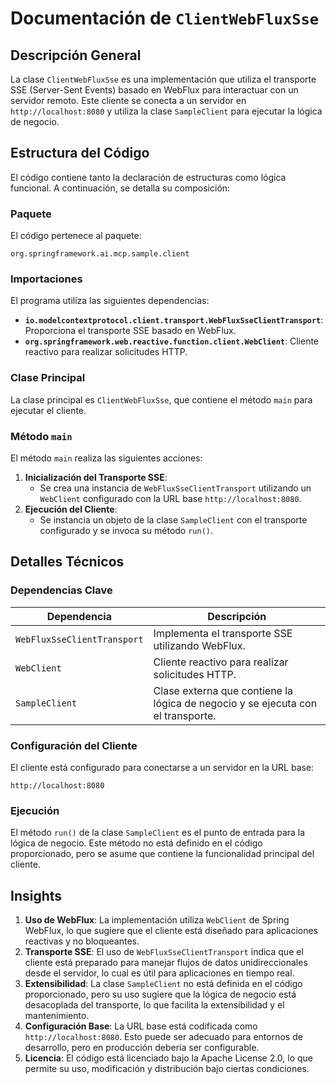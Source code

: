 # Documentación de `ClientWebFluxSse`

## Descripción General

La clase `ClientWebFluxSse` es una implementación que utiliza el transporte SSE (Server-Sent Events) basado en WebFlux para interactuar con un servidor remoto. Este cliente se conecta a un servidor en `http://localhost:8080` y utiliza la clase `SampleClient` para ejecutar la lógica de negocio.

## Estructura del Código

El código contiene tanto la declaración de estructuras como lógica funcional. A continuación, se detalla su composición:

### Paquete
El código pertenece al paquete:
```
org.springframework.ai.mcp.sample.client
```

### Importaciones
El programa utiliza las siguientes dependencias:
- **`io.modelcontextprotocol.client.transport.WebFluxSseClientTransport`**: Proporciona el transporte SSE basado en WebFlux.
- **`org.springframework.web.reactive.function.client.WebClient`**: Cliente reactivo para realizar solicitudes HTTP.

### Clase Principal
La clase principal es `ClientWebFluxSse`, que contiene el método `main` para ejecutar el cliente.

### Método `main`
El método `main` realiza las siguientes acciones:
1. **Inicialización del Transporte SSE**:
   - Se crea una instancia de `WebFluxSseClientTransport` utilizando un `WebClient` configurado con la URL base `http://localhost:8080`.
2. **Ejecución del Cliente**:
   - Se instancia un objeto de la clase `SampleClient` con el transporte configurado y se invoca su método `run()`.

## Detalles Técnicos

### Dependencias Clave
| Dependencia                              | Descripción                                                                 |
|------------------------------------------|-----------------------------------------------------------------------------|
| `WebFluxSseClientTransport`              | Implementa el transporte SSE utilizando WebFlux.                           |
| `WebClient`                              | Cliente reactivo para realizar solicitudes HTTP.                            |
| `SampleClient`                           | Clase externa que contiene la lógica de negocio y se ejecuta con el transporte. |

### Configuración del Cliente
El cliente está configurado para conectarse a un servidor en la URL base:
```
http://localhost:8080
```

### Ejecución
El método `run()` de la clase `SampleClient` es el punto de entrada para la lógica de negocio. Este método no está definido en el código proporcionado, pero se asume que contiene la funcionalidad principal del cliente.

## Insights

1. **Uso de WebFlux**: La implementación utiliza `WebClient` de Spring WebFlux, lo que sugiere que el cliente está diseñado para aplicaciones reactivas y no bloqueantes.
2. **Transporte SSE**: El uso de `WebFluxSseClientTransport` indica que el cliente está preparado para manejar flujos de datos unidireccionales desde el servidor, lo cual es útil para aplicaciones en tiempo real.
3. **Extensibilidad**: La clase `SampleClient` no está definida en el código proporcionado, pero su uso sugiere que la lógica de negocio está desacoplada del transporte, lo que facilita la extensibilidad y el mantenimiento.
4. **Configuración Base**: La URL base está codificada como `http://localhost:8080`. Esto puede ser adecuado para entornos de desarrollo, pero en producción debería ser configurable.
5. **Licencia**: El código está licenciado bajo la Apache License 2.0, lo que permite su uso, modificación y distribución bajo ciertas condiciones.
